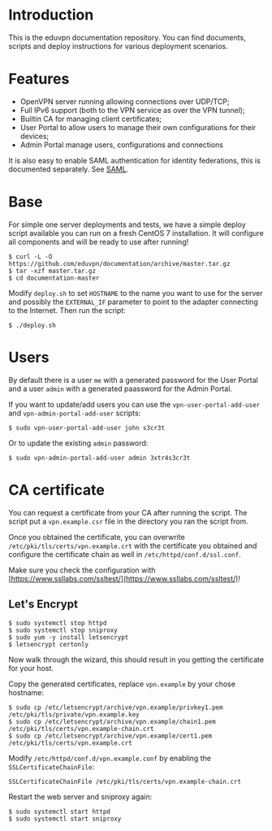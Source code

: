 # Introduction

This is the eduvpn documentation repository. You can find documents, scripts
and deploy instructions for various deployment scenarios.

# Features

- OpenVPN server running allowing connections over UDP/TCP;
- Full IPv6 support (both to the VPN service as over the VPN tunnel);
- Builtin CA for managing client certificates;
- User Portal to allow users to manage their own configurations for their 
  devices;
- Admin Portal manage users, configurations and connections

It is also easy to enable SAML authentication for identity federations, this is
documented separately. See [SAML](SAML.md).

# Base

For simple one server deployments and tests, we have a simple deploy script 
available you can run on a fresh CentOS 7 installation. It will configure all
components and will be ready to use after running!

    $ curl -L -O https://github.com/eduvpn/documentation/archive/master.tar.gz
    $ tar -xzf master.tar.gz
    $ cd documentation-master

Modify `deploy.sh` to set `HOSTNAME` to the name you want to use for the server 
and possibly the `EXTERNAL_IF` parameter to point to the adapter connecting to 
the Internet. Then run the script:

    $ ./deploy.sh

# Users

By default there is a user `me` with a generated password for the User Portal
and a user `admin` with a generated paassword for the Admin Portal.

If you want to update/add users you can use the `vpn-user-portal-add-user` and
`vpn-admin-portal-add-user` scripts:

    $ sudo vpn-user-portal-add-user john s3cr3t

Or to update the existing `admin` password:

    $ sudo vpn-admin-portal-add-user admin 3xtr4s3cr3t

# CA certificate
You can request a certificate from your CA after running the script. The script
put a `vpn.example.csr` file in the directory you ran the script from.

Once you obtained the certificate, you can overwrite 
`/etc/pki/tls/certs/vpn.example.crt` with the certificate you obtained and 
configure the certificate chain as well in `/etc/httpd/conf.d/ssl.conf`.

Make sure you check the configuration with 
[https://www.ssllabs.com/ssltest/](https://www.ssllabs.com/ssltest/)!

## Let's Encrypt

    $ sudo systemctl stop httpd
    $ sudo systemctl stop sniproxy
    $ sudo yum -y install letsencrypt
    $ letsencrypt certonly

Now walk through the wizard, this should result in you getting the certificate
for your host.

Copy the generated certificates, replace `vpn.example` by your chose hostname:

    $ sudo cp /etc/letsencrypt/archive/vpn.example/privkey1.pem /etc/pki/tls/private/vpn.example.key
    $ sudo cp /etc/letsencrypt/archive/vpn.example/chain1.pem /etc/pki/tls/certs/vpn.example-chain.crt
    $ sudo cp /etc/letsencrypt/archive/vpn.example/cert1.pem /etc/pki/tls/certs/vpn.example.crt

Modify `/etc/httpd/conf.d/vpn.example.conf` by enabling the 
`SSLCertificateChainFile`:

    SSLCertificateChainFile /etc/pki/tls/certs/vpn.example-chain.crt

Restart the web server and sniproxy again:

    $ sudo systemctl start httpd
    $ sudo systemctl start sniproxy

